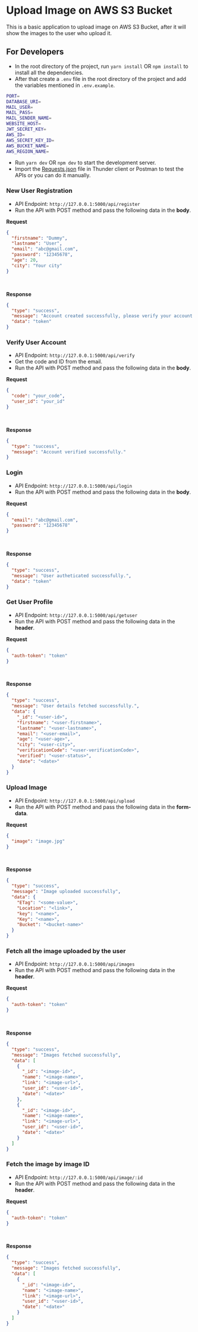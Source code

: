 # Upload Image on AWS S3 Bucket

This is a basic application to upload image on AWS S3 Bucket, after it will show the images to the user who upload it.

## For Developers

- In the root directory of the project, run `yarn install` OR `npm install` to install all the dependencies.
- After that create a `.env` file in the root directory of the project and add the variables mentioned in `.env.example`.

```bash
PORT=
DATABASE_URI=
MAIL_USER=
MAIL_PASS=
MAIL_SENDER_NAME=
WEBSITE_HOST=
JWT_SECRET_KEY=
AWS_ID=
AWS_SECRET_KEY_ID=
AWS_BUCKET_NAME=
AWS_REGION_NAME=
```

- Run `yarn dev` OR `npm dev` to start the development server.
- Import the [Requests.json](./Requests.json) file in Thunder client or Postman to test the APIs or you can do it manually.

### New User Registration

- API Endpoint: `http://127.0.0.1:5000/api/register`
- Run the API with POST method and pass the following data in the **body**.

**Request**

```json
{
  "firstname": "Dummy",
  "lastname": "User",
  "email": "abc@gmail.com",
  "password": "12345678",
  "age": 20,
  "city": "Your city"
}
```

<br/>

**Response**

```json
{
  "type": "success",
  "message": "Account created successfully, please verify your account.",
  "data": "token"
}
```

### Verify User Account

- API Endpoint: `http://127.0.0.1:5000/api/verify`
- Get the code and ID from the email.
- Run the API with POST method and pass the following data in the **body**.

**Request**

```json
{
  "code": "your_code",
  "user_id": "your_id"
}
```

<br />

**Response**

```json
{
  "type": "success",
  "message": "Account verified successfully."
}
```

### Login

- API Endpoint: `http://127.0.0.1:5000/api/login`
- Run the API with POST method and pass the following data in the **body**.

**Request**

```json
{
  "email": "abc@gmail.com",
  "password": "12345678"
}
```

<br />

**Response**

```json
{
  "type": "success",
  "message": "User autheticated successfully.",
  "data": "token"
}
```

### Get User Profile

- API Endpoint: `http://127.0.0.1:5000/api/getuser`
- Run the API with POST method and pass the following data in the **header**.

**Request**

```json
{
  "auth-token": "token"
}
```

<br />

**Response**

```json
{
  "type": "success",
  "message": "User details fetched successfully.",
  "data": {
    "_id": "<user-id>",
    "firstname": "<user-firstname>",
    "lastname": "<user-lastname>",
    "email": "<user-email>",
    "age": "<user-age>",
    "city": "<user-city>",
    "verificationCode": "<user-verificationCode>",
    "verified": "<user-status>",
    "date": "<date>"
  }
}
```

### Upload Image

- API Endpoint: `http://127.0.0.1:5000/api/upload`
- Run the API with POST method and pass the following data in the **form-data**.

**Request**

```json
{
  "image": "image.jpg"
}
```

<br />

**Response**

```json
{
  "type": "success",
  "message": "Image uploaded successfully",
  "data": {
    "ETag": "<some-value>",
    "Location": "<link>",
    "key": "<name>",
    "Key": "<name>",
    "Bucket": "<bucket-name>"
  }
}
```

### Fetch all the image uploaded by the user

- API Endpoint: `http://127.0.0.1:5000/api/images`
- Run the API with POST method and pass the following data in the **header**.

**Request**

```json
{
  "auth-token": "token"
}
```

<br />

**Response**

```json
{
  "type": "success",
  "message": "Images fetched successfully",
  "data": [
    {
      "_id": "<image-id>",
      "name": "<image-name>",
      "link": "<image-url>",
      "user_id": "<user-id>",
      "date": "<date>"
    },
    {
      "_id": "<image-id>",
      "name": "<image-name>",
      "link": "<image-url>",
      "user_id": "<user-id>",
      "date": "<date>"
    }
  ]
}
```

### Fetch the image by image ID

- API Endpoint: `http://127.0.0.1:5000/api/image/:id`
- Run the API with POST method and pass the following data in the **header**.

**Request**

```json
{
  "auth-token": "token"
}
```

<br />

**Response**

```json
{
  "type": "success",
  "message": "Images fetched successfully",
  "data": [
    {
      "_id": "<image-id>",
      "name": "<image-name>",
      "link": "<image-url>",
      "user_id": "<user-id>",
      "date": "<date>"
    }
  ]
}
```
